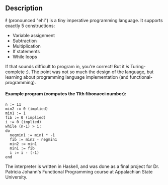 ## Description

ℓ (pronounced "ehl") is a tiny imperative programming language. It supports exactly 5 constructions:

* Variable assignment
* Subtraction
* Multiplication
* If statements
* While loops

If that sounds difficult to program in, you're correct! But it *is* Turing-complete :). The point was not so much the design of the language, but learning about programming language implementation (and functional-programming).

#### Example program (computes the 11th fibonacci number):

```
n := 11
min2 := 0 (implied)
min1 := 1
fib := 0 (implied)
i := 0 (implied)
while (n-1) > i:
do
  negmin1 := min1 * -1
  fib := min2 - negmin1
  min2 := min1
  min1 := fib
  i := i - (-1)
end
```

The interpreter is written in Haskell, and was done as a final project for Dr. Patricia Johann's Functional Programming course at Appalachian State University.
